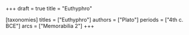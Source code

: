 +++
draft = true
title = "Euthyphro"

[taxonomies]
titles = ["Euthyphro"]
authors = ["Plato"]
periods = ["4th c. BCE"]
arcs = ["Memorabilia 2"]
+++